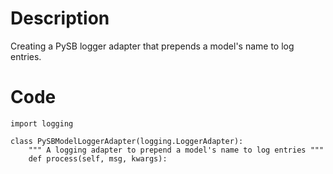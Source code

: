 # Description
Creating a PySB logger adapter that prepends a model's name to log entries.

# Code
```
import logging

class PySBModelLoggerAdapter(logging.LoggerAdapter):
    """ A logging adapter to prepend a model's name to log entries """
    def process(self, msg, kwargs):

```

